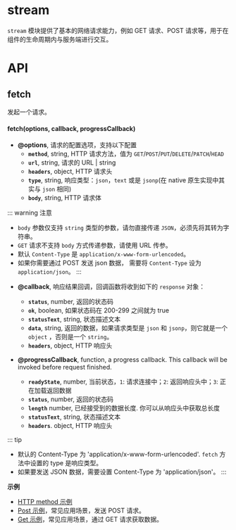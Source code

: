 # stream

`stream` 模块提供了基本的网络请求能力，例如 GET 请求、POST 请求等，用于在组件的生命周期内与服务端进行交互。

# API

## fetch

发起一个请求。

#### fetch(options, callback, progressCallback)

* **@options**, 请求的配置选项，支持以下配置
    * **`method`**, string, HTTP 请求方法，值为 `GET`/`POST`/`PUT`/`DELETE`/`PATCH`/`HEAD`
    * **`url`**, string, 请求的 URL | string
    * **`headers`**, object, HTTP 请求头
    * **`type`**, string, 响应类型：`json`，`text` 或是 `jsonp`(在 native 原生实现中其实与 `json` 相同)
    * **`body`**, string, HTTP 请求体

::: warning 注意
- `body` 参数仅支持 `string` 类型的参数，请勿直接传递 `JSON`，必须先将其转为字符串。
- `GET` 请求不支持 `body` 方式传递参数，请使用 URL 传参。
- 默认 `Content-Type` 是 `application/x-www-form-urlencoded`。
- 如果你需要通过 POST 发送 json 数据， 需要将 `Content-Type` 设为 `application/json`。
:::

* **@callback**, 响应结果回调，回调函数将收到如下的 `response` 对象：
    * **`status`**, number, 返回的状态码
    * **`ok`**, boolean, 如果状态码在 200-299 之间就为 true
    * **`statusText`**, string, 状态描述文本
    * **`data`**, string, 返回的数据，如果请求类型是 `json` 和 `jsonp`，则它就是一个 `object` ，否则是一个 `string`。
    * **`headers`**, object, HTTP 响应头

* **@progressCallback**, function, a progress callback. This callback will be invoked before request finished.
    * **`readyState`**, number, 当前状态，`1`: 请求连接中；`2`: 返回响应头中；`3`: 正在加载返回数据
    * **`status`**, number, 返回的状态码
    * **`length`** number, 已经接受到的数据长度. 你可以从响应头中获取总长度
    * **`statusText`**, string, 状态描述文本
    * **`headers`**. object, HTTP 响应头

::: tip
- 默认的 Content-Type 为 'application/x-www-form-urlencoded'. `fetch` 方法中设置的 type 是响应类型。
- 如果要发送 JSON 数据，需要设置 Content-Type 为 'application/json'。
:::

**示例**
- [HTTP method 示例](http://dotwe.org/vue/80b21a0fce98acdffad96c57b2eadd1d)
- [Post 示例](http://dotwe.org/vue/6dd65122144d9ad26594c0f900c75cd4)，常见应用场景，发送 POST 请求。
- [Get 示例](http://dotwe.org/vue/892bd1c977b61762baca8e02a65b6d97)，常见应用场景，通过 GET 请求获取数据。
